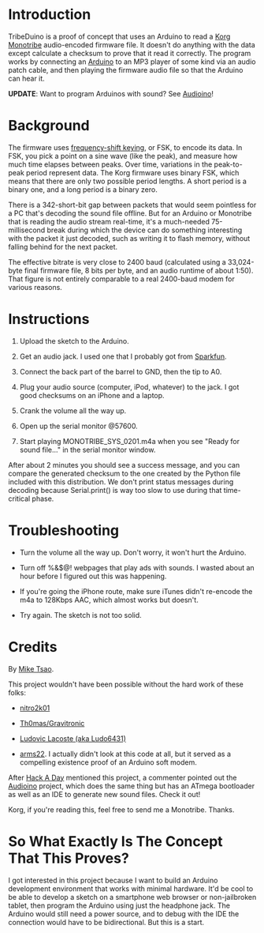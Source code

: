 Introduction
============

TribeDuino is a proof of concept that uses an Arduino to read a [Korg Monotribe](http://www.korg.com/monotribe)
audio-encoded firmware file. It doesn't do anything with the data except calculate a checksum to prove that it
read it correctly. The program works by connecting an [Arduino](http://www.arduino.cc/) to an MP3 player of
some kind via an audio patch cable, and then playing the firmware audio file so that the Arduino can hear it.

**UPDATE**: Want to program Arduinos with sound? See [Audioino](http://hackaday.com/2011/09/09/program-an-arduino-using-your-sound-card/)! 

Background
==========

The firmware uses [frequency-shift keying](http://en.wikipedia.org/wiki/Frequency-shift_keying), or FSK, to
encode its data. In FSK, you pick a point on a sine wave (like the peak), and measure how much time elapses
between peaks. Over time, variations in the peak-to-peak period represent data. The Korg firmware uses binary
FSK, which means that there are only two possible period lengths. A short period is a binary one, and a long
period is a binary zero.

There is a 342-short-bit gap between packets that would seem pointless for a PC that's decoding the sound file
offline. But for an Arduino or Monotribe that is reading the audio stream real-time, it's a much-needed
75-millisecond break during which the device can do something interesting with the packet it just decoded, such
as writing it to flash memory, without falling behind for the next packet.

The effective bitrate is very close to 2400 baud (calculated using a 33,024-byte final firmware file, 8 bits
per byte, and an audio runtime of about 1:50). That figure is not entirely comparable to a real 2400-baud modem
for various reasons.

Instructions
============

1. Upload the sketch to the Arduino.

1. Get an audio jack. I used one that I probably got from [Sparkfun](http://www.sparkfun.com/products/8032).

1. Connect the back part of the barrel to GND, then the tip to A0.

1. Plug your audio source (computer, iPod, whatever) to the jack. I got good checksums on an iPhone and a laptop.

1. Crank the volume all the way up.

1. Open up the serial monitor @57600.

1. Start playing MONOTRIBE_SYS_0201.m4a when you see "Ready for sound file..." in the serial monitor window.

After about 2 minutes you should see a success message, and you can compare the generated checksum to the one
created by the Python file included with this distribution. We don't print status messages during decoding
because Serial.print() is way too slow to use during that time-critical phase.

Troubleshooting
===============

- Turn the volume all the way up. Don't worry, it won't hurt the Arduino.

- Turn off %&$@! webpages that play ads with sounds. I wasted about an hour before I figured out this was happening.

- If you're going the iPhone route, make sure iTunes didn't re-encode the m4a to 128Kbps AAC, which almost works but doesn't.

- Try again. The sketch is not too solid.

Credits
=======

By [Mike Tsao](http://github.com/sowbug).

This project wouldn't have been possible without the hard work of these folks:

- [nitro2k01](http://blog.gg8.se/wordpress/2011/12/04/korg-monotribe-firmware-20-analysis/)

- [Th0mas/Gravitronic](http://gravitronic.blogspot.com/2011/12/decoding-korg-monotribe-firmware.html)

- [Ludovic Lacoste (aka Ludo6431)](http://ludolacoste.com)

- [arms22](http://code.google.com/p/arms22/). I actually didn't look at this code at all, but it served as a compelling existence proof of an Arduino soft modem.

After [Hack A Day](http://hackaday.com/2011/12/30/programming-an-arduino-using-an-audio-file/) mentioned this project,
a commenter pointed out the [Audioino](http://hackaday.com/2011/09/09/program-an-arduino-using-your-sound-card/) project,
which does the same thing but has an ATmega bootloader as well as an IDE to generate new sound files. Check it out!

Korg, if you're reading this, feel free to send me a Monotribe. Thanks.

So What Exactly Is The Concept That This Proves?
================================================

I got interested in this project because I want to build an Arduino development environment that works with minimal
hardware. It'd be cool to be able to develop a sketch on a smartphone web browser or non-jailbroken tablet, then
program the Arduino using just the headphone jack. The Arduino would still need a power source, and to debug with
the IDE the connection would have to be bidirectional. But this is a start.